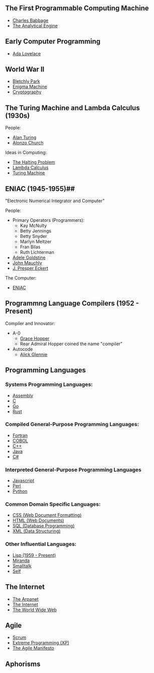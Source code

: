 <!--bl
(filemeta
    (title "A Brief History of Modern Computing")
)
/bl-->

## The First Programmable Computing Machine ##

- [Charles Babbage]()
- [The Analytical Engine]()

## Early Computer Programming ##

- [Ada Lovelace]()

## World War II ##

- [Bletchly Park]()
- [Enigma Machine](https://en.wikipedia.org/wiki/Enigma_machine)
- [Cryptography](https://en.wikipedia.org/wiki/Cryptography)

## The Turing Machine and Lambda Calculus (1930s) ##

People:
- [Alan Turing](https://en.wikipedia.org/wiki/Alan_Turing)
- [Alonzo Church](https://en.wikipedia.org/wiki/Alonzo_Church)

Ideas in Computing:
- [The Halting Problem](https://en.wikipedia.org/wiki/Halting_problem)
- [Lambda Calculus](https://en.wikipedia.org/wiki/Lambda_calculus)
- [Turing Machine](https://en.wikipedia.org/wiki/Turing_machine)

## ENIAC (1945-1955)##

"Electronic Numerical Integrator and Computer"

People:
- Primary Operators (Programmers):
    - Kay McNulty
    - Betty Jennings
    - Betty Snyder
    - Marlyn Meltzer
    - Fran Bilas
    - Ruth Lichterman
- [Adele Goldstine](https://en.wikipedia.org/wiki/Adele_Goldstine)
- [John Mauchly](https://en.wikipedia.org/wiki/John_Mauchly)
- [J. Presper Eckert](https://en.wikipedia.org/wiki/J._Presper_Eckert)

The Computer:
- [ENIAC](https://en.wikipedia.org/wiki/ENIAC)

## Programmng Language Compilers (1952 - Present) ##

Compiler and Innovator:
- A-0
    - [Grace Hopper](https://en.wikipedia.org/wiki/Grace_Hopper)
    - Rear Admiral Hopper coined the name "compiler"
- Autocode
    - [Alick Glennie](https://en.wikipedia.org/wiki/Alick_Glennie)

## Programming Languages ##

### Systems Programming Languages: ###
- [Assembly]()
- [C]()
- [Go]()
- [Rust]()

### Compiled General-Purpose Programming Languages: ###
- [Fortran](https://en.wikipedia.org/wiki/Fortran)
- [COBOL](https://en.wikipedia.org/wiki/COBOL)
- [C++]()
- [Java]()
- [C#]()

### Interpreted General-Purpose Programming Languages ###
- [Javascript]()
- [Perl]()
- [Python]()

### Common Domain Specific Languages: ###
- [CSS (Web Document Formatting)]()
- [HTML (Web Documents)]()
- [SQL (Database Programming)]()
- [XML (Data Structuring)]()

### Other Influential Languages: ###
- [Lisp (1959 - Present)](https://en.wikipedia.org/wiki/Lisp_(programming_language))
- [Miranda]()
- [Smalltalk]()
- [Self]()

## The Internet ##
- [The Arpanet]()
- [The Internet]()
- [The World Wide Web]()

## Agile ##
- [Scrum]()
- [Extreme Programming (XP)]()
- [The Agile Manifesto]()

## Aphorisms ##

